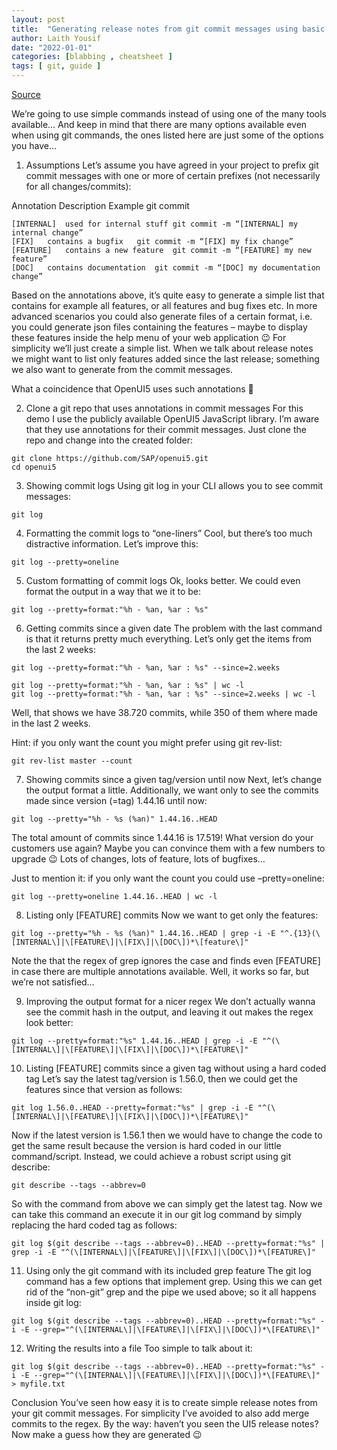 ```yaml
---
layout: post
title:  "Generating release notes from git commit messages using basic shell commands (git/grep)"
author: Laith Yousif
date: "2022-01-01"
categories: [blabbing , cheatsheet ]
tags: [ git, guide ]
---
```


[Source](https://community.sap.com/t5/technology-blogs-by-members/generating-release-notes-from-git-commit-messages-using-basic-shell/ba-p/13370773)


We’re going to use simple commands instead of using one of the many tools available… And keep in mind that there are many options available even when using git commands, the ones listed here are just some of the options you have…

1. Assumptions
Let’s assume you have agreed in your project to prefix git commit messages with one or more of certain prefixes (not necessarily for all changes/commits):

Annotation	Description	Example git commit
```
[INTERNAL]	used for internal stuff	git commit -m “[INTERNAL] my internal change”
[FIX]	contains a bugfix	git commit -m “[FIX] my fix change”
[FEATURE]	contains a new feature	git commit -m “[FEATURE] my new feature”
[DOC]	contains documentation	git commit -m “[DOC] my documentation change”
``` 

Based on the annotations above, it’s quite easy to generate a simple list that contains for example all features, or all features and bug fixes etc. In more advanced scenarios you could also generate files of a certain format, i.e. you could generate json files containing the features – maybe to display these features inside the help menu of your web application 😉 For simplicity we’ll just create a simple list. When we talk about release notes we might want to list only features added since the last release; something we also want to generate from the commit messages.

What a coincidence that OpenUI5 uses such annotations 🙂

 

2. Clone a git repo that uses annotations in commit messages
For this demo I use the publicly available OpenUI5 JavaScript library. I’m aware that they use annotations for their commit messages. Just clone the repo and change into the created folder:

```
git clone https://github.com/SAP/openui5.git
cd openui5
```
 

3. Showing commit logs
Using git log in your CLI allows you to see commit messages:
```
git log
```

 

4. Formatting the commit logs to “one-liners”
Cool, but there’s too much distractive information. Let’s improve this:
```
git log --pretty=oneline
```

5. Custom formatting of commit logs
Ok, looks better. We could even format the output in a way that we it to be:
```
git log --pretty=format:"%h - %an, %ar : %s"
```

6. Getting commits since a given date
The problem with the last command is that it returns pretty much everything. Let’s only get the items from the last 2 weeks:
```
git log --pretty=format:"%h - %an, %ar : %s" --since=2.weeks
```

 
```
git log --pretty=format:"%h - %an, %ar : %s" | wc -l
git log --pretty=format:"%h - %an, %ar : %s" --since=2.weeks | wc -l
```


Well, that shows we have 38.720 commits, while 350 of them where made in the last 2 weeks.

Hint: if you only want the count you might prefer using git rev-list:

```
git rev-list master --count
```

7. Showing commits since a given tag/version until now
Next, let’s change the output format a little. Additionally, we want only to see the commits made since version (=tag) 1.44.16 until now:

 
```
git log --pretty="%h - %s (%an)" 1.44.16..HEAD
```



The total amount of commits since 1.44.16 is 17.519! What version do your customers use again? Maybe you can convince them with a few numbers to upgrade 😉 Lots of changes, lots of feature, lots of bugfixes…

Just to mention it: if you only want the count you could use –pretty=oneline:
```
git log --pretty=oneline 1.44.16..HEAD | wc -l
```

8. Listing only [FEATURE] commits
Now we want to get only the features:
```
git log --pretty="%h - %s (%an)" 1.44.16..HEAD | grep -i -E "^.{13}(\[INTERNAL\]|\[FEATURE\]|\[FIX\]|\[DOC\])*\[feature\]"
```

Note the that the regex of grep ignores the case and finds even [FEATURE] in case there are multiple annotations available. Well, it works so far, but we’re not satisfied…

 

9. Improving the output format for a nicer regex
We don’t actually wanna see the commit hash in the output, and leaving it out makes the regex look better:
```
git log --pretty=format:"%s" 1.44.16..HEAD | grep -i -E "^(\[INTERNAL\]|\[FEATURE\]|\[FIX\]|\[DOC\])*\[FEATURE\]"
```

10. Listing [FEATURE] commits since a given tag without using a hard coded tag
Let’s say the latest tag/version is 1.56.0, then we could get the features since that version as follows:
```
git log 1.56.0..HEAD --pretty=format:"%s" | grep -i -E "^(\[INTERNAL\]|\[FEATURE\]|\[FIX\]|\[DOC\])*\[FEATURE\]"
```

Now if the latest version is 1.56.1 then we would have to change the code to get the same result because the version is hard coded in our little command/script. Instead, we could achieve a robust script using git describe:
```
git describe --tags --abbrev=0
```

So with the command from above we can simply get the latest tag. Now we can take this command an execute it in our git log command by simply replacing the hard coded tag as follows:
```
git log $(git describe --tags --abbrev=0)..HEAD --pretty=format:"%s" | grep -i -E "^(\[INTERNAL\]|\[FEATURE\]|\[FIX\]|\[DOC\])*\[FEATURE\]"
```

 

11. Using only the git command with its included grep feature
The git log command has a few options that implement grep. Using this we can get rid of the “non-git” grep and the pipe we used above; so it all happens inside git log:
```
git log $(git describe --tags --abbrev=0)..HEAD --pretty=format:"%s" -i -E --grep="^(\[INTERNAL\]|\[FEATURE\]|\[FIX\]|\[DOC\])*\[FEATURE\]"
```

 

12. Writing the results into a file
Too simple to talk about it:
```
git log $(git describe --tags --abbrev=0)..HEAD --pretty=format:"%s" -i -E --grep="^(\[INTERNAL\]|\[FEATURE\]|\[FIX\]|\[DOC\])*\[FEATURE\]" > myfile.txt
```

 

Conclusion
You’ve seen how easy it is to create simple release notes from your git commit messages. For simplicity I’ve avoided to also add merge commits to the regex. By the way: haven’t you seen the UI5 release notes? Now make a guess how they are generated 😉

